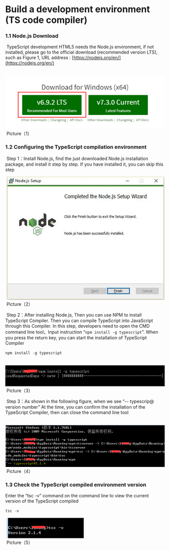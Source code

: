 # Build a development environment (TS code compiler)



### 1.1 Node.js Download

​        TypeScript development HTML5 needs the Node.js environment, if not installed, please go to the official download (recommended version LTS), such as Figure 1, URL address : [https://nodejs.org/en/](https://nodejs.org/en/)

​        ![blob.png](img/1.png)<br/>
​         Picture（1）

### 1.2 Configuring the TypeScript compilation environment

​        Step 1：Install Node.js, find the just downloaded Node.js installation package, and install it step by step. If you have installed it, you can skip this step

​        ![blob.png](img/2.png)<br/>
​         Picture（2）

 

​        Step 2：After installing Node.js, Then you can use NPM to install TypeScript Compiler. Then you can compile TypeScript into JavaScript through this Compiler. In this step, developers need to open the CMD command line tool，Input instruction “`npm install -g typescript`”. When you press the return key, you can start the installation of TypeScript Compiler

```typescript
npm install -g typescript
```

​        ![blob.png](img/3.png)<br/>
​         Picture（3）



​         Step 3：As shown in the following figure, when we see “-- typescrip@ version number” At the time, you can confirm the installation of the TypeScript Compiler, then can close the command line tool 

​        ![blob.png](img/4.png)<br/>
​         Picture（4）



###  1.3 Check the TypeScript compiled environment version

Enter the “tsc -v” command on the command line to view the current version of the TypeScript compiled

```typescript
tsc -v
```

​       ![blob.png](img/5.png)<br/>
​         Picture（5）